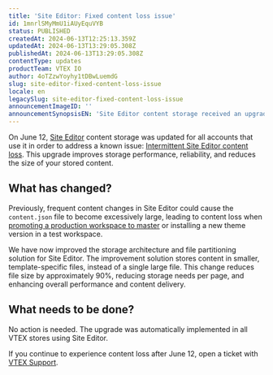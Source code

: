 ```yaml
---
title: 'Site Editor: Fixed content loss issue'
id: 1mnrlSMyMmU1iAUyEquVYB
status: PUBLISHED
createdAt: 2024-06-13T12:25:13.359Z
updatedAt: 2024-06-13T13:29:05.308Z
publishedAt: 2024-06-13T13:29:05.308Z
contentType: updates
productTeam: VTEX IO
author: 4oTZzwYoyhy1tDBwLuemdG
slug: site-editor-fixed-content-loss-issue
locale: en
legacySlug: site-editor-fixed-content-loss-issue
announcementImageID: ''
announcementSynopsisEN: 'Site Editor content storage received an upgrade for better performance and reliability.'
---
```


On June 12, [Site Editor](https://help.vtex.com/tutorial/site-editor-overview--299Dbeb9mFczUTyNQ9xPe1) content storage was updated for all accounts that use it in order to address a known issue: [Intermittent Site Editor content loss](https://help.vtex.com/en/known-issues/intermitent-site-editor-content-loss--3a5MlAoD2Z7Gu6HDS8wihD). This upgrade improves storage performance, reliability, and reduces the size of your stored content.
## What has changed?
Previously, frequent content changes in Site Editor could cause the `content.json` file to become excessively large, leading to content loss when [promoting a production workspace to master](https://developers.vtex.com/docs/guides/vtex-io-documentation-workspaces-best-practices#deployment-and-workspace-promotion) or installing a new theme version in a test workspace.

We have now improved the storage architecture and file partitioning solution for Site Editor. The improvement solution stores content in smaller, template-specific files, instead of a single large file. This change reduces file size by approximately 90%, reducing storage needs per page, and enhancing overall performance and content delivery.

## What needs to be done?
No action is needed. The upgrade was automatically implemented in all VTEX stores using Site Editor.

If you continue to experience content loss after June 12, open a ticket with [VTEX Support](https://help.vtex.com/support).

